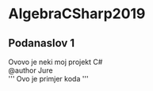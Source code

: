 # AlgebraCSharp2019
## Podanaslov 1  
Ovovo je neki moj projekt C#  
@author Jure  
''' 
Ovo je primjer koda
''' 
